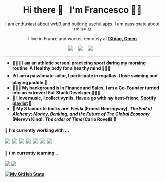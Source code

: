 <h1 align='center'> Hi there 👋 &nbsp; I'm Francesco 🥷🏻 </h1>

<p align='center'>I am enthusiast about web3 and building useful apps. I am passionate about smiles 🌞 </p>

<p align='center'>I live in France and worked remotely at <b><a href="https://dxdao.eth.link/#/">DXdao, Omen</a><b></p>
  
<p align='center'>
  <a href="https://twitter.com/VaubanFrancesco"><img src="https://img.shields.io/badge/twitter-%231DA1F2.svg?&style=for-the-badge&logo=twitter&logoColor=white" /></a>&nbsp;&nbsp;&nbsp;&nbsp;
  <a href="https://www.linkedin.com/in/francesco-vauban-b750abba/"><img src="https://img.shields.io/badge/linkedin-%230077B5.svg?&style=for-the-badge&logo=linkedin&logoColor=white" /></a>&nbsp;&nbsp;&nbsp;&nbsp;
  <a href="mailto:vaubanf@gmail.com?subject=Hey%20Francesco"><img src="https://img.shields.io/badge/gmail-%23D14836.svg?&style=for-the-badge&logo=gmail&logoColor=white" /></a>&nbsp;&nbsp;&nbsp;&nbsp;
</p>

<hr>
  
<ul>
  <li type="square">🏋🏽‍♂️ I am an athletic person, practicing sport during my morning routine. A Healthy body for a healthy mind 🧘🏽‍♂️</li>
  <li type="square">⛵️ I am a passionate sailor, I participate in regattas. I love swiming and playing paddle 🏸</li>
  <li type="square">👨🏻‍💼 My background is in Finance and Sales, I am a Co-Founder turned into an extrovert Full Stack Developer 👨🏼‍🏭</li>
  <li type="square">🎷 I love music, I collect vynils. Have a go with my best-friend, <a href="https://open.spotify.com/playlist/7uDRmewPTWJIi990vwFLZb?si=2784f1a4862340a5">Spotify playlist</a> 📀</li>
  <li type="square">📕 My 3 favourite books are: <i>Fiesta</i> (Ernest Hemingway), <i>The End of Alchemy: Money, Banking, and the Future of The Global Economy</i> (Mervyn King), <i>The order of Time</i> (Carlo Rovelli) 🔮</li>
</ul>
  
<h4> 🔭 I’m currently working with ...</h4>
 <p>
  <img src="https://img.shields.io/badge/html5%20-%23e34f26.svg?&style=for-the-badge&logo=html5&logoColor=white" />&nbsp;&nbsp;<img src="https://img.shields.io/badge/CSS3-1572B6?&style=for-the-badge&logo=css3&logoColor=white" />&nbsp;&nbsp;<img src="https://img.shields.io/badge/JavaScript-F7DF1E?style=for-the-badge&logo=javascript&logoColor=black" />&nbsp;&nbsp;<img src="https://img.shields.io/badge/React-20232A?style=for-the-badge&logo=react&logoColor=61DAFB" />&nbsp;&nbsp;<img src="https://img.shields.io/badge/TypeScript-007ACC?style=for-the-badge&logo=typescript&logoColor=white" />&nbsp;&nbsp;<img src="https://img.shields.io/badge/node.js%20-%23339933.svg?&style=for-the-badge&logo=node.js&logoColor=white" />&nbsp;&nbsp;<img src="https://img.shields.io/badge/styledcomponents%20-%23db7093.svg?&style=for-the-badge&logo=styled-components&logoColor=white" />
</p>
  
<h4>🌱 I'm currently learning...</h4>
<p>
  <img src="https://img.shields.io/badge/graphql-ff69b4?style=for-the-badge"  />
  <img src="https://img.shields.io/badge/solidity-white?style=for-the-badge"  />
</p>
  
[![My GitHub Stats](https://github-readme-stats.vercel.app/api/?username=frankaus&count_private=true&theme=tokyonight&showicons=true)]()

